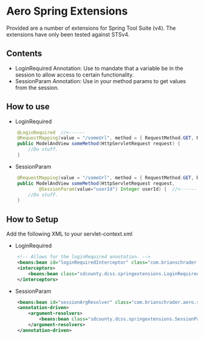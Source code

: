 Aero Spring Extensions
======================

Provided are a number of extensions for Spring Tool Suite (v4). The extensions have only been tested against STSv4.

Contents
--------

- LoginRequired Annotation: Use to mandate that a variable be in the session to allow access to certain functionality.
- SessionParam Annotation: Use in your method params to get values from the session.

How to use
----------

- LoginRequired

```java
    @LoginRequired  //<------
    @RequestMapping(value = "/someUrl", method = { RequestMethod.GET, RequestMethod.POST })
    public ModelAndView someMethod(HttpServletRequest request) {
        //Do stuff.
    }
```    

- SessionParam

```java
    @RequestMapping(value = "/someUrl", method = { RequestMethod.GET, RequestMethod.POST })
    public ModelAndView someMethod(HttpServletRequest request,
            @SessionParam(value="userId") Integer userId) {  //<------
        //Do stuff.
    }
```
    
How to Setup
------------

Add the following XML to your servlet-context.xml


- LoginRequired

```xml
    <!-- Allows for the loginRequired annotation. -->
    <beans:bean id="loginRequiredInterceptor" class="com.brianschrader.aero.springextensions.LoginRequiredInterceptor"/>    
    <interceptors>
        <beans:bean class="sdcounty.dcss.springextensions.LoginRequiredInterceptor" lazy-init="false"/>
    </interceptors>
```

- SessionParam

```xml
    <beans:bean id="sessionArgResolver" class="com.brianschrader.aero.springextensions.SessionParamArgumentResolver"/>
    <annotation-driven>
        <argument-resolvers>
            <beans:bean class="sdcounty.dcss.springextensions.SessionParamArgumentResolver" lazy-init="false"/>
        </argument-resolvers>
    </annotation-driven>
```

